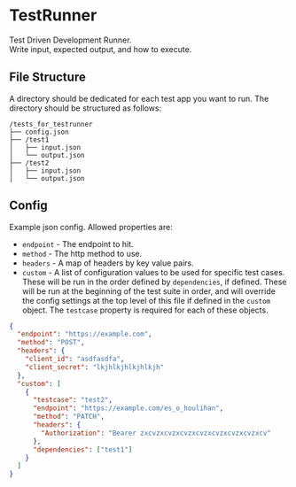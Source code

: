 # TestRunner

Test Driven Development Runner.  
Write input, expected output, and how to execute.

## File Structure

A directory should be dedicated for each test app you want to run. The directory should be structured as follows:

```
/tests_for_testrunner
├── config.json
├── /test1
│   ├── input.json
│   └── output.json
├── /test2
│   ├── input.json
│   └── output.json
```

## Config

Example json config. Allowed properties are:

- `endpoint` - The endpoint to hit.
- `method` - The http method to use.
- `headers` - A map of headers by key value pairs.
- `custom` - A list of configuration values to be used for specific test cases.
  These will be run in the order defined by `dependencies`, if defined.
  These will be run at the beginning of the test suite in order, and will override the config settings at the top level of this file if defined in the `custom` object. The `testcase` property is required for each of these objects.

```json
{
  "endpoint": "https://example.com",
  "method": "POST",
  "headers": {
    "client_id": "asdfasdfa",
    "client_secret": "lkjhlkjhlkjhlkjh"
  },
  "custom": [
    {
      "testcase": "test2",
      "endpoint": "https://example.com/es_o_houlihan",
      "method": "PATCH",
      "headers": {
        "Authorization": "Bearer zxcvzxcvzxcvzxcvzxcvzxcvzxcvzxcv"
      },
      "dependencies": ["test1"]
    }
  ]
}
```
